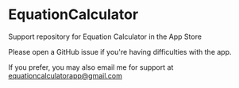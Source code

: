 # EquationCalculator
Support repository for Equation Calculator in the App Store

Please open a GitHub issue if you're having difficulties with the app.

If you prefer, you may also email me for support at equationcalculatorapp@gmail.com
